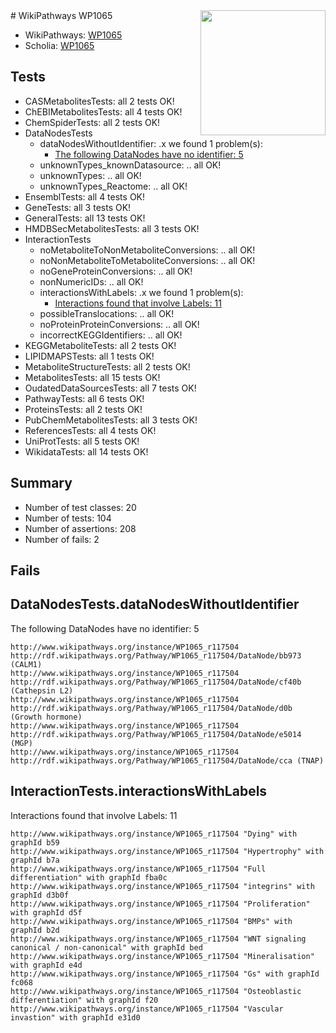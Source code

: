 <img style="float: right; width: 200px" src="https://upload.wikimedia.org/wikipedia/commons/thumb/8/83/Wplogo_with_text_500.png/640px-Wplogo_with_text_500.png" />
# WikiPathways WP1065

* WikiPathways: [WP1065](https://new.wikipathways.org/pathways/WP1065)
* Scholia: [WP1065](https://scholia.toolforge.org/wikipathways/WP1065)
## Tests
* CASMetabolitesTests: all 2 tests OK!
* ChEBIMetabolitesTests: all 4 tests OK!
* ChemSpiderTests: all 2 tests OK!
* DataNodesTests
    * dataNodesWithoutIdentifier: .x we found 1 problem(s):
        * [The following DataNodes have no identifier: 5](#d2d32fa4)
    * unknownTypes_knownDatasource: .. all OK!
    * unknownTypes: .. all OK!
    * unknownTypes_Reactome: .. all OK!
* EnsemblTests: all 4 tests OK!
* GeneTests: all 3 tests OK!
* GeneralTests: all 13 tests OK!
* HMDBSecMetabolitesTests: all 3 tests OK!
* InteractionTests
    * noMetaboliteToNonMetaboliteConversions: .. all OK!
    * noNonMetaboliteToMetaboliteConversions: .. all OK!
    * noGeneProteinConversions: .. all OK!
    * nonNumericIDs: .. all OK!
    * interactionsWithLabels: .x we found 1 problem(s):
        * [Interactions found that involve Labels: 11](#fe97a8b9)
    * possibleTranslocations: .. all OK!
    * noProteinProteinConversions: .. all OK!
    * incorrectKEGGIdentifiers: .. all OK!
* KEGGMetaboliteTests: all 2 tests OK!
* LIPIDMAPSTests: all 1 tests OK!
* MetaboliteStructureTests: all 2 tests OK!
* MetabolitesTests: all 15 tests OK!
* OudatedDataSourcesTests: all 7 tests OK!
* PathwayTests: all 6 tests OK!
* ProteinsTests: all 2 tests OK!
* PubChemMetabolitesTests: all 3 tests OK!
* ReferencesTests: all 4 tests OK!
* UniProtTests: all 5 tests OK!
* WikidataTests: all 14 tests OK!


## Summary

* Number of test classes: 20
* Number of tests: 104
* Number of assertions: 208
* Number of fails: 2

## Fails

<a name="d2d32fa4" />

## DataNodesTests.dataNodesWithoutIdentifier

The following DataNodes have no identifier: 5
```
http://www.wikipathways.org/instance/WP1065_r117504 http://rdf.wikipathways.org/Pathway/WP1065_r117504/DataNode/bb973 (CALM1)
http://www.wikipathways.org/instance/WP1065_r117504 http://rdf.wikipathways.org/Pathway/WP1065_r117504/DataNode/cf40b (Cathepsin L2)
http://www.wikipathways.org/instance/WP1065_r117504 http://rdf.wikipathways.org/Pathway/WP1065_r117504/DataNode/d0b (Growth hormone)
http://www.wikipathways.org/instance/WP1065_r117504 http://rdf.wikipathways.org/Pathway/WP1065_r117504/DataNode/e5014 (MGP)
http://www.wikipathways.org/instance/WP1065_r117504 http://rdf.wikipathways.org/Pathway/WP1065_r117504/DataNode/cca (TNAP)
```

<a name="fe97a8b9" />

## InteractionTests.interactionsWithLabels

Interactions found that involve Labels: 11
```
http://www.wikipathways.org/instance/WP1065_r117504 "Dying" with graphId b59
http://www.wikipathways.org/instance/WP1065_r117504 "Hypertrophy" with graphId b7a
http://www.wikipathways.org/instance/WP1065_r117504 "Full differentiation" with graphId fba0c
http://www.wikipathways.org/instance/WP1065_r117504 "integrins" with graphId d3b0f
http://www.wikipathways.org/instance/WP1065_r117504 "Proliferation" with graphId d5f
http://www.wikipathways.org/instance/WP1065_r117504 "BMPs" with graphId b2d
http://www.wikipathways.org/instance/WP1065_r117504 "WNT signaling
canonical / non-canonical" with graphId bed
http://www.wikipathways.org/instance/WP1065_r117504 "Mineralisation" with graphId e4d
http://www.wikipathways.org/instance/WP1065_r117504 "Gs" with graphId fc068
http://www.wikipathways.org/instance/WP1065_r117504 "Osteoblastic
differentiation" with graphId f20
http://www.wikipathways.org/instance/WP1065_r117504 "Vascular invastion" with graphId e31d0
```


